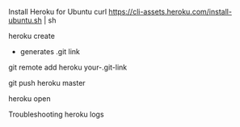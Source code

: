 Install Heroku for Ubuntu
curl https://cli-assets.heroku.com/install-ubuntu.sh | sh

heroku create
 - generates .git link

git remote add heroku your-.git-link

git push heroku master

heroku open

Troubleshooting
heroku logs